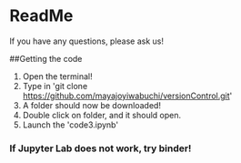 # ReadMe

If you have any questions, please ask us!

##Getting the code

1. Open the terminal!
2. Type in 'git clone https://github.com/mayajoyiwabuchi/versionControl.git'
3. A folder should now be downloaded!
4. Double click on folder, and it should open.
5. Launch the 'code3.ipynb'

### If Jupyter Lab does not work, try binder!

